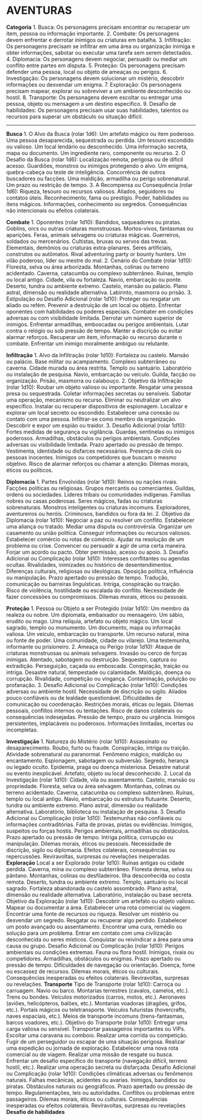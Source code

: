 # AVENTURAS

**Categoria**
    1. Busca: Os personagens precisam encontrar ou recuperar um item, pessoa ou informação importante.
    2. Combate: Os personagens devem enfrentar e derrotar inimigos ou criaturas em batalha.
    3. Infiltração: Os personagens precisam se infiltrar em uma área ou organização inimiga e obter informações, sabotar ou executar uma tarefa sem serem detectados.
    4. Diplomacia: Os personagens devem negociar, persuadir ou mediar um conflito entre partes em disputa.
    5. Proteção: Os personagens precisam defender uma pessoa, local ou objeto de ameaças ou perigos.
    6. Investigação: Os personagens devem solucionar um mistério, descobrir informações ou desvendar um enigma.
    7. Exploração: Os personagens precisam mapear, explorar ou sobreviver a um ambiente desconhecido ou hostil.
    8. Transporte: Os personagens devem escoltar ou entregar uma pessoa, objeto ou mensagem a um destino específico.
    9. Desafio de habilidades: Os personagens precisam usar suas habilidades, talentos ou recursos para superar um obstáculo ou situação difícil.

---------------------------------------------------------------------------------

**Busca**
    1. O Alvo da Busca (rolar 1d6):
        Um artefato mágico ou item poderoso.
        Uma pessoa desaparecida, sequestrada ou perdida.
        Um tesouro escondido ou valioso.
        Um local lendário ou desconhecido.
        Uma informação secreta, mapa ou documento.
        Um ingrediente raro, componente ou recurso.
    2. O Desafio da Busca (rolar 1d6):
        Localização remota, perigosa ou de difícil acesso.
        Guardiões, monstros ou inimigos protegendo o alvo.
        Um enigma, quebra-cabeça ou teste de inteligência.
        Concorrência de outros buscadores ou facções.
        Uma maldição, armadilha ou perigo sobrenatural.
        Um prazo ou restrição de tempo.
    3. A Recompensa ou Consequência (rolar 1d6):
        Riqueza, tesouro ou recursos valiosos.
        Aliados, seguidores ou contatos úteis.
        Reconhecimento, fama ou prestígio.
        Poder, habilidades ou itens mágicos.
        Informações, conhecimento ou segredos.
        Consequências não intencionais ou efeitos colaterais.

**Combate**
    1. Oponentes (rolar 1d10):
        Bandidos, saqueadores ou piratas.
        Goblins, orcs ou outras criaturas monstruosas.
        Mortos-vivos, fantasmas ou aparições.
        Feras, animais selvagens ou criaturas mágicas.
        Guerreiros, soldados ou mercenários.
        Cultistas, bruxas ou servos das trevas.
        Elementais, demônios ou criaturas extra-planares.
        Seres artificiais, construtos ou autômatos.
        Rival adventuring party or bounty hunters.
        Um vilão poderoso, líder ou mestre do mal.
    2. Cenário do Combate (rolar 1d10):
        Floresta, selva ou área arborizada.
        Montanhas, colinas ou terreno acidentado.
        Caverna, catacumba ou complexo subterrâneo.
        Ruínas, templo ou local antigo.
        Cidade, vila ou fortaleza.
        Navio, embarcação ou ponte.
        Deserto, tundra ou ambiente extremo.
        Castelo, mansão ou palácio.
        Plano astral, dimensão ou realidade alternativa.
        Labirinto, masmorra ou prisão.
    3. Estipulação ou Desafio Adicional (rolar 1d10):
        Proteger ou resgatar um aliado ou refém.
        Prevenir a destruição de um local ou objeto.
        Enfrentar oponentes com habilidades ou poderes especiais.
        Combater em condições adversas ou com visibilidade limitada.
        Derrotar um número superior de inimigos.
        Enfrentar armadilhas, emboscadas ou perigos ambientais.
        Lutar contra o relógio ou sob pressão de tempo.
        Manter a discrição ou evitar alarmar reforços.
        Recuperar um item, informação ou recurso durante o combate.
        Enfrentar um inimigo moralmente ambíguo ou relutante.

**Infiltração**
    1. Alvo da Infiltração (rolar 1d10):
        Fortaleza ou castelo.
        Mansão ou palácio.
        Base militar ou acampamento.
        Complexo subterrâneo ou caverna.
        Cidade murada ou área restrita.
        Templo ou santuário.
        Laboratório ou instalação de pesquisa.
        Navio, embarcação ou veículo.
        Guilda, facção ou organização.
        Prisão, masmorra ou calabouço.
    2. Objetivo da Infiltração (rolar 1d10):
        Roubar um objeto valioso ou importante.
        Resgatar uma pessoa presa ou sequestrada.
        Coletar informações secretas ou sensíveis.
        Sabotar uma operação, mecanismo ou recurso.
        Eliminar ou neutralizar um alvo específico.
        Instalar ou recuperar dispositivos de espionagem.
        Localizar e explorar um local secreto ou escondido.
        Estabelecer uma conexão ou contato com uma pessoa.
        Infiltrar-se como membro da organização.
        Descobrir e expor um espião ou traidor.
    3. Desafio Adicional (rolar 1d10):
        Fortes medidas de segurança ou vigilância.
        Guardas, sentinelas ou inimigos poderosos.
        Armadilhas, obstáculos ou perigos ambientais.
        Condições adversas ou visibilidade limitada.
        Prazo apertado ou pressão de tempo.
        Vestimenta, identidade ou disfarces necessários.
        Presença de civis ou pessoas inocentes.
        Inimigos ou competidores que buscam o mesmo objetivo.
        Risco de alarmar reforços ou chamar a atenção.
        Dilemas morais, éticos ou políticos.

**Diplomacia**
    1. Partes Envolvidas (rolar 1d10):
        Reinos ou nações rivais.
        Facções políticas ou religiosas.
        Grupos mercantis ou comerciantes.
        Guildas, ordens ou sociedades.
        Líderes tribais ou comunidades indígenas.
        Famílias nobres ou casas poderosas.
        Seres mágicos, fadas ou criaturas sobrenaturais.
        Monstros inteligentes ou criaturas incomuns.
        Exploradores, aventureiros ou heróis.
        Criminosos, bandidos ou fora da lei.
    2. Objetivo da Diplomacia (rolar 1d10):
        Negociar a paz ou resolver um conflito.
        Estabelecer uma aliança ou tratado.
        Mediar uma disputa ou controvérsia.
        Organizar um casamento ou união política.
        Conseguir informações ou recursos valiosos.
        Estabelecer comércio ou rotas de comércio.
        Ajudar na resolução de um problema ou crise.
        Convencer ou persuadir a agir de uma certa maneira.
        Forjar um acordo ou pacto.
        Obter permissão, acesso ou apoio.
    3. Desafio Adicional ou Complicação (rolar 1d10):
        Interesses conflitantes ou agendas ocultas.
        Rivalidades, inimizades ou histórico de desentendimentos.
        Diferenças culturais, religiosas ou ideológicas.
        Oposição política, influência ou manipulação.
        Prazo apertado ou pressão de tempo.
        Tradução, comunicação ou barreiras linguísticas.
        Intriga, conspiração ou traição.
        Risco de violência, hostilidade ou escalada do conflito.
        Necessidade de fazer concessões ou compromissos.
        Dilemas morais, éticos ou pessoais.

**Proteção**
    1. Pessoa ou Objeto a ser Protegido (rolar 1d10):
        Um membro da realeza ou nobre.
        Um diplomata, embaixador ou mensageiro.
        Um sábio, erudito ou mago.
        Uma relíquia, artefato ou objeto mágico.
        Um local sagrado, templo ou monumento.
        Um documento, mapa ou informação valiosa.
        Um veículo, embarcação ou transporte.
        Um recurso natural, mina ou fonte de poder.
        Uma comunidade, cidade ou vilarejo.
        Uma testemunha, informante ou prisioneiro.
    2. Ameaça ou Perigo (rolar 1d10):
        Ataque de criaturas monstruosas ou animais selvagens.
        Invasão ou cerco de forças inimigas.
        Atentado, sabotagem ou destruição.
        Sequestro, captura ou extradição.
        Perseguição, caçada ou emboscada.
        Conspiração, traição ou intriga.
        Desastre natural, tempestade ou calamidade.
        Maldição, doença ou corrupção.
        Rivalidade, competição ou vingança.
        Contaminação, poluição ou profanação.
    3. Desafio Adicional ou Complicação (rolar 1d10):
        Condições adversas ou ambiente hostil.
        Necessidade de discrição ou sigilo.
        Aliados pouco confiáveis ou de lealdade questionável.
        Dificuldades de comunicação ou coordenação.
        Restrições morais, éticas ou legais.
        Dilemas pessoais, conflitos internos ou tentações.
        Risco de danos colaterais ou consequências indesejadas.
        Pressão de tempo, prazo ou urgência.
        Inimigos persistentes, implacáveis ou poderosos.
        Informações limitadas, incertas ou incompletas.

**Investigação**
    1. Natureza do Mistério (rolar 1d10):
        Assassinato ou desaparecimento.
        Roubo, furto ou fraude.
        Conspiração, intriga ou traição.
        Atividade sobrenatural ou paranormal.
        Fenômeno mágico, maldição ou encantamento.
        Espionagem, sabotagem ou subversão.
        Segredo, herança ou legado oculto.
        Epidemia, praga ou doença misteriosa.
        Desastre natural ou evento inexplicável.
        Artefato, objeto ou local desconhecido.
    2. Local da Investigação (rolar 1d10):
        Cidade, vila ou assentamento.
        Castelo, mansão ou propriedade.
        Floresta, selva ou área selvagem.
        Montanhas, colinas ou terreno acidentado.
        Caverna, catacumba ou complexo subterrâneo.
        Ruínas, templo ou local antigo.
        Navio, embarcação ou estrutura flutuante.
        Deserto, tundra ou ambiente extremo.
        Plano astral, dimensão ou realidade alternativa.
        Laboratório, biblioteca ou instalação de pesquisa.
    3. Desafio Adicional ou Complicação (rolar 1d10):
        Testemunhas não confiáveis ou informações contraditórias.
        Falta de provas, pistas ou evidências.
        Inimigos, suspeitos ou forças hostis.
        Perigos ambientais, armadilhas ou obstáculos.
        Prazo apertado ou pressão de tempo.
        Intriga política, corrupção ou manipulação.
        Dilemas morais, éticos ou pessoais.
        Necessidade de discrição, sigilo ou diplomacia.
        Efeitos colaterais, consequências ou repercussões.
        Reviravoltas, surpresas ou revelações inesperadas.
**Exploração**
    Local a ser Explorado (rolar 1d10):
        Ruínas antigas ou cidade perdida.
        Caverna, mina ou complexo subterrâneo.
        Floresta densa, selva ou pântano.
        Montanhas, colinas ou desfiladeiros.
        Ilha desconhecida ou costa remota.
        Deserto, tundra ou ambiente extremo.
        Templo, santuário ou local sagrado.
        Fortaleza abandonada ou castelo assombrado.
        Plano astral, dimensão ou realidade alternativa.
        Laboratório, instalação ou base secreta.
    Objetivo da Exploração (rolar 1d10):
        Descobrir um artefato ou objeto valioso.
        Mapear ou documentar a área.
        Estabelecer uma rota comercial ou viagem.
        Encontrar uma fonte de recursos ou riqueza.
        Resolver um mistério ou desvendar um segredo.
        Resgatar ou recuperar algo perdido.
        Estabelecer um posto avançado ou assentamento.
        Encontrar uma cura, remédio ou solução para um problema.
        Entrar em contato com uma civilização desconhecida ou seres místicos.
        Conquistar ou reivindicar a área para uma causa ou grupo.
    Desafio Adicional ou Complicação (rolar 1d10):
        Perigos ambientais ou condições extremas.
        Fauna ou flora hostil.
        Inimigos, rivais ou competidores.
        Armadilhas, obstáculos ou enigmas.
        Prazo apertado ou pressão de tempo.
        Dificuldades de navegação ou orientação.
        Doença, fome ou escassez de recursos.
        Dilemas morais, éticos ou culturais.
        Consequências inesperadas ou efeitos colaterais.
        Reviravoltas, surpresas ou revelações.
**Transporte**
    Tipo de Transporte (rolar 1d10):
        Carroça ou carruagem.
        Navio ou barco.
        Montarias terrestres (cavalos, camelos, etc.).
        Trens ou bondes.
        Veículos motorizados (carros, motos, etc.).
        Aeronaves (aviões, helicópteros, balões, etc.).
        Montarias voadoras (dragões, grifos, etc.).
        Portais mágicos ou teletransporte.
        Veículos futuristas (hovercrafts, naves espaciais, etc.).
        Meios de transporte incomuns (trens-fantasmas, barcos voadores, etc.).
    Objetivo do Transporte (rolar 1d10):
        Entregar uma carga valiosa ou sensível.
        Transportar passageiros importantes ou VIPs.
        Escoltar uma caravana ou comboio.
        Realizar uma corrida ou competição.
        Fugir de um perseguidor ou escapar de uma situação perigosa.
        Realizar uma expedição ou jornada de exploração.
        Estabelecer uma nova rota comercial ou de viagem.
        Realizar uma missão de resgate ou busca.
        Enfrentar um desafio específico do transporte (navegação difícil, terreno hostil, etc.).
        Realizar uma operação secreta ou disfarçada.
    Desafio Adicional ou Complicação (rolar 1d10):
        Condições climáticas adversas ou fenômenos naturais.
        Falhas mecânicas, acidentes ou avarias.
        Inimigos, bandidos ou piratas.
        Obstáculos naturais ou geográficos.
        Prazo apertado ou pressão de tempo.
        Regulamentações, leis ou autoridades.
        Conflitos ou problemas entre passageiros.
        Dilemas morais, éticos ou culturais.
        Consequências inesperadas ou efeitos colaterais.
        Reviravoltas, surpresas ou revelações
**Desafio de habilidades**
